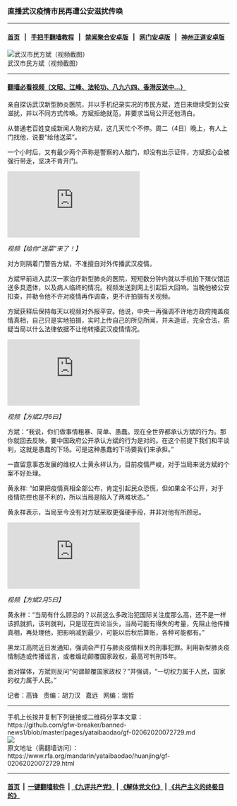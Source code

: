 ### 直播武汉疫情市民再遭公安滋扰传唤
------------------------

#### [首页](https://github.com/gfw-breaker/banned-news1/blob/master/README.md) &nbsp;&nbsp;|&nbsp;&nbsp; [手把手翻墙教程](https://github.com/gfw-breaker/guides/wiki) &nbsp;&nbsp;|&nbsp;&nbsp; [禁闻聚合安卓版](https://github.com/gfw-breaker/bn-android) &nbsp;&nbsp;|&nbsp;&nbsp; [网门安卓版](https://github.com/oGate2/oGate) &nbsp;&nbsp;|&nbsp;&nbsp; [神州正道安卓版](https://github.com/SzzdOgate/update) 



<div id="headerimg">
 <img alt="武汉市民方斌（视频截图）" src="https://www.rfa.org/mandarin/yataibaodao/huanjing/gf-02062020072729.html/fb.jpg/image" title="武汉市民方斌（视频截图）"/>
 <div id="headerimgcontents">
  <div id="headerimgcaption">
   <span>
    武汉市民方斌（视频截图）
   </span>
   <!-- zoomattribute -->
  </div>
  <!-- headerimgcaption -->
 </div>
 <!-- headerimagecontents -->
</div>

<hr/>


#### [翻墙必看视频（文昭、江峰、法轮功、八九六四、香港反送中...）](https://github.com/gfw-breaker/banned-news1/blob/master/pages/link3.md)

<div id="storytext">
 <div>
  <div class="slot_header">
  </div>
 </div>
 <p>
 </p>
 <p>
  亲自探访武汉新型肺炎医院，并以手机纪录实况的市民方斌，连日来继续受到公安滋扰，并以不同方式传唤。方斌拒绝就范，并要求当局公开还他清白。
 </p>
 <p>
  从普通老百姓变成新闻人物的方斌，这几天忙个不停。周二（4日）晚上，有人上门找他，说要“给他送菜”。
 </p>
 <p>
 </p>
 <p>
 </p>
 <p>
  一个小时后，又有最少两个声称是警察的人敲门，却没有出示证件，方斌担心会被强行带走，坚决不肯开门。
 </p>
 <p>
 </p>
 <p>
  <div id="story_inline_youtube">
   <div class="videoWrapper">
    <iframe allow="accelerometer; autoplay; encrypted-media; gyroscope; picture-in-picture" allowfullscreen="allowfullscreen" frameborder="0" src="https://www.youtube.com/embed/Zt-bcPlCD2Q">
    </iframe>
   </div>
  </div>
 </p>
 <p>
  <i>
   视频【给你“送菜”来了！】
  </i>
 </p>
 <p>
 </p>
 <p>
  对方则隔着门警告方斌，不准擅自对外传播武汉疫情。
 </p>
 <p>
  方斌早前进入武汉一家治疗新型肺炎的医院，短短数分钟内就以手机拍下殡仪馆运送多具遗体，以及病人临终的情况。视频发送到网上引起巨大回响。当晚他被公安扣查，并勒令他不许对疫情再作调查，更不许拍摄有关视频。
 </p>
 <p>
  方斌获释后保持每天以视频对外报平安。他说，中央一再强调不许地方政府掩盖疫情真相，自己只是实地拍摄，实时上传自己的所见所闻，并未造谣，完全合法，质疑当局以什么法律依据不让他转播武汉疫情情况。
 </p>
 <p>
 </p>
 <p>
  <div id="story_inline_youtube">
   <div class="videoWrapper">
    <iframe allow="accelerometer; autoplay; encrypted-media; gyroscope; picture-in-picture" allowfullscreen="allowfullscreen" frameborder="0" src="https://www.youtube.com/embed/dWxLZZY3Cug">
    </iframe>
   </div>
  </div>
 </p>
 <p>
  <i>
   视频【方斌2月6曰】
  </i>
 </p>
 <p>
 </p>
 <p>
  方斌：“我说，你们做事情粗暴、简单、愚蠢。现在全世界都承认方斌的行为。那你就回去反映，要中国政府公开承认方斌的行为是对的。在这个前提下我们和平谈判，这就是愚蠢的下场。可是这种愚蠢的下场要我们来承担。”
 </p>
 <p>
  一直留意事态发展的维权人士黄永祥认为，目前疫情严峻，对于当局来说方斌的个案不好处理。
 </p>
 <p>
  黄永祥: “如果把疫情真相全部公布，肯定引起民众恐慌，但如果全不公开，对于疫情防控也是不利的，所以当局是陷入了两难状态。”
 </p>
 <p>
  黄永祥表示，当局至今没有对方斌采取更强硬手段，并非对他有所顾忌。
 </p>
 <p>
 </p>
 <p>
  <div id="story_inline_youtube">
   <div class="videoWrapper">
    <iframe allow="accelerometer; autoplay; encrypted-media; gyroscope; picture-in-picture" allowfullscreen="allowfullscreen" frameborder="0" src="https://www.youtube.com/embed/QU1s2OxC6gY">
    </iframe>
   </div>
  </div>
 </p>
 <p>
  <i>
   视频【方斌2月5曰】
  </i>
 </p>
 <p>
  <i>
  </i>
 </p>
 <p>
 </p>
 <p>
  黄永祥：“当局有什么顾忌的？以前这么多政治犯国际关注度那么高，还不是一样该抓就抓，该判就判，只是现在舆论当头，当局可能有得失的考量，先阻止他传播真相，再处理他，把影响减到最少，可能以后秋后算账，各种可能都有。”
 </p>
 <p>
  黑龙江高院近日发通知，强调会严打与肺炎疫情相关的刑事犯罪。利用新型肺炎疫情制造或传播谣言，或者煽动颠覆国家政权，最高可判刑15年。
 </p>
 <p>
  面对媒体，方斌则反问“何谓颠覆国家政权？”并强调，“一切权力属于人民，国家的权力属于人民。”
 </p>
 <p>
 </p>
 <p>
  记者：高锋   责编：胡力汉   嘉远   网编：瑞哲
 </p>
</div>

<hr/>
手机上长按并复制下列链接或二维码分享本文章：<br/>
https://github.com/gfw-breaker/banned-news1/blob/master/pages/yataibaodao/gf-02062020072729.md <br/>
<a href='https://github.com/gfw-breaker/banned-news1/blob/master/pages/yataibaodao/gf-02062020072729.md'><img src='https://github.com/gfw-breaker/banned-news1/blob/master/pages/yataibaodao/gf-02062020072729.md.png'/></a> <br/>
原文地址（需翻墙访问）：https://www.rfa.org/mandarin/yataibaodao/huanjing/gf-02062020072729.html


------------------------
#### [首页](https://github.com/gfw-breaker/banned-news1/blob/master/README.md) &nbsp;|&nbsp; [一键翻墙软件](https://github.com/gfw-breaker/nogfw/blob/master/README.md) &nbsp;| [《九评共产党》](https://github.com/gfw-breaker/9ping.md/blob/master/README.md#九评之一评共产党是什么) | [《解体党文化》](https://github.com/gfw-breaker/jtdwh.md/blob/master/README.md) | [《共产主义的终极目的》](https://github.com/gfw-breaker/gczydzjmd.md/blob/master/README.md)


<img src='http://gfw-breaker.win/banned-news/pages/yataibaodao/gf-02062020072729.md' width='0px' height='0px'/>